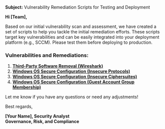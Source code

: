 **Subject:** Vulnerability Remediation Scripts for Testing and Deployment

**Hi [Team],**

Based on our initial vulnerability scan and assessment, we have created a set of scripts to help you tackle the initial remediation efforts. These scripts target key vulnerabilities and can be easily integrated into your deployment platform (e.g., SCCM). Please test them before deploying to production.

### Vulnerabilities and Remediations:
1. [**Third-Party Software Removal (Wireshark)**](https://github.com/rstosik/misc/blob/main/misc/automation/remediation-wireshark-uninstall.ps1)
2. [**Windows OS Secure Configuration (Insecure Protocols)**](https://github.com/rstosik/misc/blob/main/misc/automation/toggle-protocols.ps1)
3. [**Windows OS Secure Configuration (Insecure Ciphersuites)**](https://github.com/rstosik/misc/blob/main/misc/automation/toggle-cipher-suites.ps1)
4. [**Windows OS Secure Configuration (Guest Account Group Membership)**](https://github.com/joshmadakor1/lognpacific-public/blob/main/automation/toggle-guest-local-administrators.ps1)

Let me know if you have any questions or need any adjustments!

Best regards,

**[Your Name], Security Analyst**<br/>
**Governance, Risk, and Compliance**
